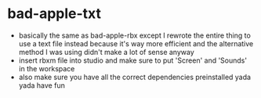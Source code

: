 # bad-apple-txt

- basically the same as bad-apple-rbx except I rewrote the entire thing to use a text file instead because it's way more efficient and the alternative method I was using didn't make a lot of sense anyway
- insert rbxm file into studio and make sure to put 'Screen' and 'Sounds' in the workspace
- also make sure you have all the correct dependencies preinstalled yada yada have fun
